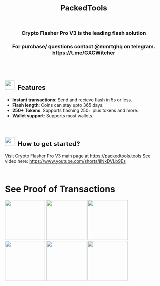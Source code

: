 <br>


<h1 align="center" style="font-size:24px">Packed<span style="color📗">Tools</span></h1>

<br>

<h3 align="center">
     Crypto Flasher Pro V3 is the leading flash solution </h3>
     
</h3>

<h3 align="center">For purchase/ questions contact @mmrtghq on telegram. https://t.me/GXCWitcher</h3>

<br>


</br>

<h2><img height="30" src="https://raw.githubusercontent.com/apache/age/master/img/features.svg">&nbsp;&nbsp;Features</h2>

- **Instant transactions**: Send and recieve flash in 5s or less.
- **Flash length**: Coins can stay upto 365 days.
- **250+ Tokens**: Supports flashing 250+ plus tokens and more.
- **Wallet support**: Supports most wallets.

<br>

<h2><img height="30" src="https://raw.githubusercontent.com/apache/age/master/img/installation.svg">&nbsp;&nbsp;How to get started?</h2>

Visit Crypto Flasher Pro V3 main page at https://packedtools.tools
See video here: https://www.youtube.com/shorts/jlNxDVLb9Es
<br/>
<div style="flex; margin-top:4rem;">
  <h1>See Proof of Transactions</h1>
</div>
<div style="flex; margin-top:1rem;">
<img src="https://packedtools.tools/static/media/s1.baaa3ab5d21747bbd21c.jpg" style="width:8rem;">
<img src="https://packedtools.tools/static/media/s2.b4a7b3303e79140e1e4c.jpg" style="width:8rem;">
<img src="https://packedtools.tools/static/media/s3.9098184c6ac4d4efb05a.jpg" style="width:8rem;">
<img src="https://packedtools.tools/static/media/s4.a320b551e2ea5b0b896d.jpg" style="width:8rem;">
<img src="https://packedtools.tools/static/media/s5.3812170482f165ddb028.jpg" style="width:8rem;">
<img src="https://packedtools.tools/static/media/s6.f4b2c6b0ffd00024ea75.jpg" style="width:8rem;">
 
 
</div>
</br>
</br>
</br>

